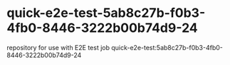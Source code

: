 # quick-e2e-test-5ab8c27b-f0b3-4fb0-8446-3222b00b74d9-24
repository for use with E2E test job quick-e2e-test:5ab8c27b-f0b3-4fb0-8446-3222b00b74d9-24
